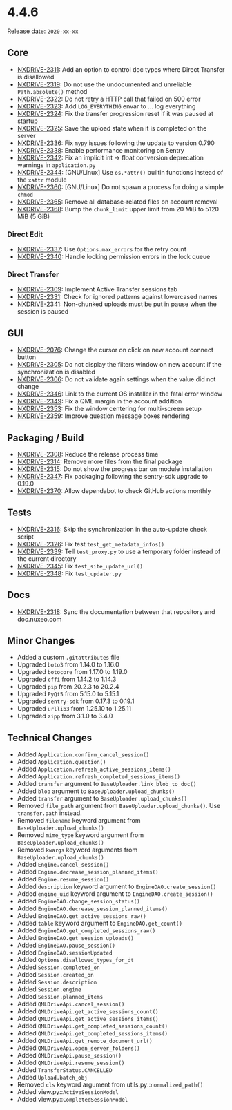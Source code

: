 # 4.4.6

Release date: `2020-xx-xx`

## Core

- [NXDRIVE-2311](https://jira.nuxeo.com/browse/NXDRIVE-2311): Add an option to control doc types where Direct Transfer is disallowed
- [NXDRIVE-2319](https://jira.nuxeo.com/browse/NXDRIVE-2319): Do not use the undocumented and unreliable `Path.absolute()` method
- [NXDRIVE-2322](https://jira.nuxeo.com/browse/NXDRIVE-2322): Do not retry a HTTP call that failed on 500 error
- [NXDRIVE-2323](https://jira.nuxeo.com/browse/NXDRIVE-2323): Add `LOG_EVERYTHING` envar to ... log everything
- [NXDRIVE-2324](https://jira.nuxeo.com/browse/NXDRIVE-2324): Fix the transfer progression reset if it was paused at startup
- [NXDRIVE-2325](https://jira.nuxeo.com/browse/NXDRIVE-2325): Save the upload state when it is completed on the server
- [NXDRIVE-2336](https://jira.nuxeo.com/browse/NXDRIVE-2336): Fix `mypy` issues following the update to version 0.790
- [NXDRIVE-2338](https://jira.nuxeo.com/browse/NXDRIVE-2338): Enable performance monitoring on Sentry
- [NXDRIVE-2342](https://jira.nuxeo.com/browse/NXDRIVE-2342): Fix an implicit int -> float conversion deprecation warnings in `application.py`
- [NXDRIVE-2344](https://jira.nuxeo.com/browse/NXDRIVE-2344): [GNU/Linux] Use `os.*attr()` builtin functions instead of the `xattr` module
- [NXDRIVE-2360](https://jira.nuxeo.com/browse/NXDRIVE-2360): [GNU/Linux] Do not spawn a process for doing a simple `chmod`
- [NXDRIVE-2365](https://jira.nuxeo.com/browse/NXDRIVE-2365): Remove all database-related files on account removal
- [NXDRIVE-2368](https://jira.nuxeo.com/browse/NXDRIVE-2368): Bump the `chunk_limit` upper limit from 20 MiB to 5120 MiB (5 GiB)

### Direct Edit

- [NXDRIVE-2337](https://jira.nuxeo.com/browse/NXDRIVE-2337): Use `Options.max_errors` for the retry count
- [NXDRIVE-2340](https://jira.nuxeo.com/browse/NXDRIVE-2340): Handle locking permission errors in the lock queue

### Direct Transfer

- [NXDRIVE-2309](https://jira.nuxeo.com/browse/NXDRIVE-2309): Implement Active Transfer sessions tab
- [NXDRIVE-2331](https://jira.nuxeo.com/browse/NXDRIVE-2331): Check for ignored patterns against lowercased names
- [NXDRIVE-2341](https://jira.nuxeo.com/browse/NXDRIVE-2341): Non-chunked uploads must be put in pause when the session is paused

## GUI

- [NXDRIVE-2076](https://jira.nuxeo.com/browse/NXDRIVE-2076): Change the cursor on click on new account connect button
- [NXDRIVE-2305](https://jira.nuxeo.com/browse/NXDRIVE-2305): Do not display the filters window on new account if the synchronization is disabled
- [NXDRIVE-2306](https://jira.nuxeo.com/browse/NXDRIVE-2306): Do not validate again settings when the value did not change
- [NXDRIVE-2346](https://jira.nuxeo.com/browse/NXDRIVE-2346): Link to the current OS installer in the fatal error window
- [NXDRIVE-2349](https://jira.nuxeo.com/browse/NXDRIVE-2349): Fix a QML margin in the account addition
- [NXDRIVE-2353](https://jira.nuxeo.com/browse/NXDRIVE-2353): Fix the window centering for multi-screen setup
- [NXDRIVE-2359](https://jira.nuxeo.com/browse/NXDRIVE-2359): Improve question message boxes rendering

## Packaging / Build

- [NXDRIVE-2308](https://jira.nuxeo.com/browse/NXDRIVE-2308): Reduce the release process time
- [NXDRIVE-2314](https://jira.nuxeo.com/browse/NXDRIVE-2314): Remove more files from the final package
- [NXDRIVE-2315](https://jira.nuxeo.com/browse/NXDRIVE-2315): Do not show the progress bar on module installation
- [NXDRIVE-2347](https://jira.nuxeo.com/browse/NXDRIVE-2347): Fix packaging following the sentry-sdk upgrade to 0.19.0
- [NXDRIVE-2370](https://jira.nuxeo.com/browse/NXDRIVE-2370): Allow dependabot to check GitHub actions monthly

## Tests

- [NXDRIVE-2316](https://jira.nuxeo.com/browse/NXDRIVE-2316): Skip the synchronization in the auto-update check script
- [NXDRIVE-2326](https://jira.nuxeo.com/browse/NXDRIVE-2326): Fix test `test_get_metadata_infos()`
- [NXDRIVE-2339](https://jira.nuxeo.com/browse/NXDRIVE-2339): Tell `test_proxy.py` to use a temporary folder instead of the current directory
- [NXDRIVE-2345](https://jira.nuxeo.com/browse/NXDRIVE-2345): Fix `test_site_update_url()`
- [NXDRIVE-2348](https://jira.nuxeo.com/browse/NXDRIVE-2348): Fix `test_updater.py`

## Docs

- [NXDRIVE-2318](https://jira.nuxeo.com/browse/NXDRIVE-2318): Sync the documentation between that repository and doc.nuxeo.com

## Minor Changes

- Added a custom `.gitattributes` file
- Upgraded `boto3` from 1.14.0 to 1.16.0
- Upgraded `botocore` from 1.17.0 to 1.19.0
- Upgraded `cffi` from 1.14.2 to 1.14.3
- Upgraded `pip` from 20.2.3 to 20.2.4
- Upgraded `PyQt5` from 5.15.0 to 5.15.1
- Upgraded `sentry-sdk` from 0.17.3 to 0.19.1
- Upgraded `urllib3` from 1.25.10 to 1.25.11
- Upgraded `zipp` from 3.1.0 to 3.4.0

## Technical Changes

- Added `Application.confirm_cancel_session()`
- Added `Application.question()`
- Added `Application.refresh_active_sessions_items()`
- Added `Application.refresh_completed_sessions_items()`
- Added `transfer` argument to `BaseUploader.link_blob_to_doc()`
- Added `blob` argument to `BaseUploader.upload_chunks()`
- Added `transfer` argument to `BaseUploader.upload_chunks()`
- Removed `file_path` argument from `BaseUploader.upload_chunks()`. Use `transfer.path` instead.
- Removed `filename` keyword argument from `BaseUploader.upload_chunks()`
- Removed `mime_type` keyword argument from `BaseUploader.upload_chunks()`
- Removed `kwargs` keyword arguments from `BaseUploader.upload_chunks()`
- Added `Engine.cancel_session()`
- Added `Engine.decrease_session_planned_items()`
- Added `Engine.resume_session()`
- Added `description` keyword argument to `EngineDAO.create_session()`
- Added `engine_uid` keyword argument to `EngineDAO.create_session()`
- Added `EngineDAO.change_session_status()`
- Added `EngineDAO.decrease_session_planned_items()`
- Added `EngineDAO.get_active_sessions_raw()`
- Added `table` keyword argument to `EngineDAO.get_count()`
- Added `EngineDAO.get_completed_sessions_raw()`
- Added `EngineDAO.get_session_uploads()`
- Added `EngineDAO.pause_session()`
- Added `EngineDAO.sessionUpdated`
- Added `Options.disallowed_types_for_dt`
- Added `Session.completed_on`
- Added `Session.created_on`
- Added `Session.description`
- Added `Session.engine`
- Added `Session.planned_items`
- Added `QMLDriveApi.cancel_session()`
- Added `QMLDriveApi.get_active_sessions_count()`
- Added `QMLDriveApi.get_active_sessions_items()`
- Added `QMLDriveApi.get_completed_sessions_count()`
- Added `QMLDriveApi.get_completed_sessions_items()`
- Added `QMLDriveApi.get_remote_document_url()`
- Added `QMLDriveApi.open_server_folders()`
- Added `QMLDriveApi.pause_session()`
- Added `QMLDriveApi.resume_session()`
- Added `TransferStatus.CANCELLED`
- Added `Upload.batch_obj`
- Removed `cls` keyword argument from utils.py::`normalized_path()`
- Added view.py::`ActiveSessionModel`
- Added view.py::`CompletedSessionModel`
